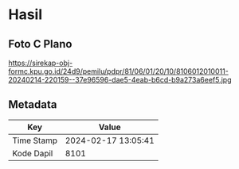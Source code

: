 # Hasil

## Foto C Plano

https://sirekap-obj-formc.kpu.go.id/24d9/pemilu/pdpr/81/06/01/20/10/8106012010011-20240214-220159--37e96596-dae5-4eab-b6cd-b9a273a6eef5.jpg


## Metadata

| Key        | Value               |
| ---------- | ------------------- |
| Time Stamp | 2024-02-17 13:05:41 |
| Kode Dapil | 8101                |



